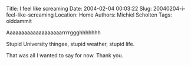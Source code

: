 Title: I feel like screaming
Date: 2004-02-04 00:03:22
Slug: 20040204-i-feel-like-screaming
Location: Home
Authors: Michiel Scholten
Tags: olddammit

<p>Aaaaaaaaaaaaaaaaaaarrrrggghhhhhhh</p>
<p>Stupid University thingee, stupid weather, stupid life.</p>
<p>That was all I wanted to say for now. Thank you.</p>